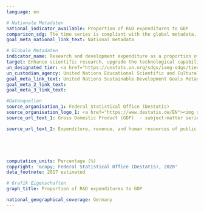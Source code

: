 ```yaml
---
language: en

# Nationale Metadaten
national_indicator_available: Proportion of R&D expenditures to GDP
comparison_sdg: The time series is compliant with the global metadata.
goal_meta_national_link_text: National metadata

# Globale Metadaten
indicator_name: Research and development expenditure as a proportion of GDP
target: Enhance scientific research, upgrade the technological capabilities of industrial sectors in all countries, in particular developing countries, including, by 2030, encouraging innovation and substantially increasing the number of research and development workers per 1 million people and public and private research and development spending
un_designated_tier: <a href="https://unstats.un.org/sdgs/iaeg-sdgs/tier-classification/" title="Click here for more information on the UN tier classification.">Tier I</a>
un_custodian_agency: United Nations Educational Scientific and Cultural Organization (UNESCO)
goal_meta_link_text: United Nations Sustainable Development Goals Metadata
goal_meta_2_link_text: 
goal_meta_3_link_text: 

#Datenquellen
source_organisation_1: Federal Statistical Office (Destatis)
source_organisation_logo_1: <a href="https://www.destatis.de/EN"><img src="https://g205sdgs.github.io/sdg-indicators/public/OrgImgEn/destatis.png" alt="Logo destatis" style="height:60px; width:148px" /></a>
source_url_text_1: Gross Domestic Product (GDP)  - subject-matter series 18, series 1.4 - 2017 (only available in German)

source_url_text_2: Expenditure, revenue, and human resources of public and publically funded institutions for science, research and development  - subject-matter series 14, series 3.6 - 2016 (only available in German)





computation_units: Percentage (%)
copyright: '&copy; Federal Statistical Office (Destatis), 2020'
data_footnote: 2017 estimated

# Grafik Eigenschaften
graph_title: Proportion of R&D expenditures to GDP

national_geographical_coverage: Germany
---
```


